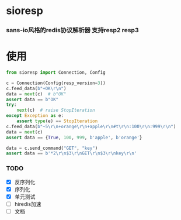 # sioresp

### sans-io风格的redis协议解析器 支持resp2 resp3

# 使用

```python
from sioresp import Connection, Config

c = Connection(Config(resp_version=3))
c.feed_data(b"+OK\r\n")
data = next(c)  # b"OK"
assert data == b"OK"
try:
    next(c)  # raise StopIteration
except Exception as e:
    assert type(e) == StopIteration
c.feed_data(b"~5\r\n+orange\r\n+apple\r\n#t\r\n:100\r\n:999\r\n")
data = next(c)
assert data == {True, 100, 999, b'apple', b'orange'}

data = c.send_command("GET", "key")
assert data == b'*2\r\n$3\r\nGET\r\n$3\r\nkey\r\n'
```

### TODO

- [x] 反序列化
- [x] 序列化
- [x] 单元测试
- [ ] hiredis加速
- [ ] 文档